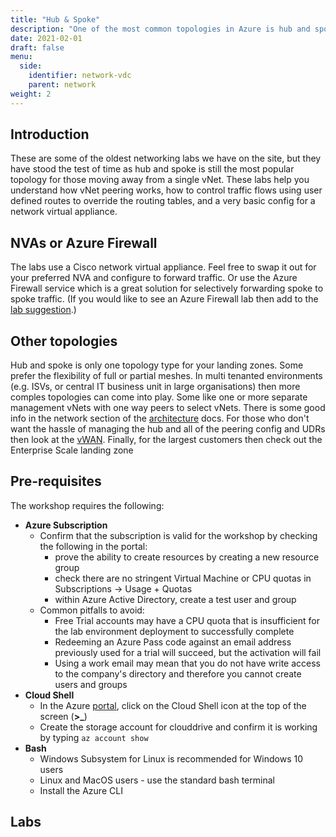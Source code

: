 ```yaml
---
title: "Hub & Spoke"
description: "One of the most common topologies in Azure is hub and spoke, originally introduced as Virtual Data Centre or VDC."
date: 2021-02-01
draft: false
menu:
  side:
    identifier: network-vdc
    parent: network
weight: 2
---
```


## Introduction

These are some of the oldest networking labs we have on the site, but they have stood the test of time as hub and spoke is still the most popular topology for those moving away from a single vNet. These labs help you understand how vNet peering works, how to control traffic flows using user defined routes to override the routing tables, and a very basic config for a network virtual appliance.

## NVAs or Azure Firewall

The labs use a Cisco network virtual appliance. Feel free to swap it out for your preferred NVA and configure to forward traffic. Or use the Azure Firewall service which is a great solution for selectively forwarding spoke to spoke traffic. (If you would like to see an Azure Firewall lab then add to the [lab suggestion](https://github.com/azurecitadel/azurecitadel/discussions/7).)

## Other topologies

Hub and spoke is only one topology type for your landing zones. Some prefer the flexibility of full or partial meshes. In multi tenanted environments (e.g. ISVs, or central IT business unit in large organisations) then more comples topologies can come into play. Some like one or more separate management vNets with one way peers to select vNets. There is some good info in the network section of the [architecture](https://aka.ms/architecture) docs. For those who don't want the hassle of managing the hub and all of the peering config and UDRs then look at the [vWAN](https://aka.ms/vwan). Finally, for the largest customers then check out the Enterprise Scale landing zone

## Pre-requisites

The workshop requires the following:

* **Azure Subscription**
  * Confirm that the subscription is valid for the workshop by checking the following in the portal:
    * prove the ability to create resources by creating a new resource group
    * check there are no stringent Virtual Machine or CPU quotas in Subscriptions -> Usage + Quotas
    * within Azure Active Directory, create a test user and group
  * Common pitfalls to avoid:
    * Free Trial accounts may have a CPU quota that is insufficient for the lab environment deployment to successfully complete
    * Redeeming an Azure Pass code against an email address previously used for a trial will succeed, but the activation will fail
    * Using a work email may mean that you do not have write access to the company's directory and therefore you cannot create users and groups
* **Cloud Shell**
  * In the Azure [portal](https://portal.azure.com), click on the Cloud Shell icon at the top of the screen (**>_**)
  * Create the storage account for clouddrive and confirm it is working by typing ```az account show```
* **Bash**
  * Windows Subsystem for Linux is recommended for Windows 10 users
  * Linux and MacOS users - use the standard bash terminal
  * Install the Azure CLI

## Labs

